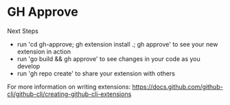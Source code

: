 # GH Approve

Next Steps

- run 'cd gh-approve; gh extension install .; gh approve' to see your new extension in action
- run 'go build && gh approve' to see changes in your code as you develop
- run 'gh repo create' to share your extension with others

For more information on writing extensions:
https://docs.github.com/github-cli/github-cli/creating-github-cli-extensions
